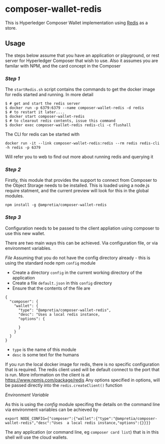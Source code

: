 # composer-wallet-redis

This is Hyperledger Composer Wallet implementation using [Redis](https://redis.io/) as a store.

## Usage

The steps below assume that you have an application or playground, or rest server for Hyperledger Composer that wish to use.
Also it assumes you are familar with NPM, and the card concept in the Composer


### *Step 1*

The `startRedis.sh` script contains the commands to get the docker image for redis started and running. In more detail
```
$ # get and start the redis server
$ docker run -p 6379:6379 --name composer-wallet-redis -d redis
$ # to restart it later....
$ docker start composer-wallet-redis
$ # to clearout redis contents, issue this command
$ docker exec composer-wallet-redis redis-cli -c flushall
```

The CLI for redis can be started with
```
docker run -it --link composer-wallet-redis:redis --rm redis redis-cli -h redis -p 6379
```

Will refer you to web to find out more about running redis and querying it

### *Step 2*

Firstly, this module that provides the support to connect from Composer to the Object Storage needs to be installed.
This is loaded using a node.js require statment, and the current preview will look for this in the global modules. 

```
npm install -g @ampretia/composer-wallet-redis
```

### *Step 3*

Configuration needs to be passed to the client appliation using composer to use this new wallet.

There are two main ways this can be achieved. Via configuration file, or via environment variables. 

*File*
Assuming that you do not have the config directory already - this is using the standard node npm `config` module


- Create a directory `config` in the current working directory of the application
- Create a file `default.json` in this `config` directory
- Ensure that the contents of the file are
```
{
  "composer": {
    "wallet": {
      "type": "@ampretia/composer-wallet-redis",
      "desc": "Uses a local redis instance,
      "options": {

      }
    }
  }
}
```

- `type` is the name of this module
- `desc` is some text for the humans

If you run the local docker image for redis, there is no specific configuration that is required. The redis client used will be default connect to the port that is run. More information on the client is at https://www.npmjs.com/package/redis
Any options specified in options, will be passed directly into the `redis.createClient()` function


*Environment Variable*

As this is using the *config* module specifing the details on the command line via environment variables can be achieved by

```
export NODE_CONFIG={"composer":{"wallet":{"type":"@ampretia/composer-wallet-redis","desc":"Uses  a local redis instance,"options":{}}}}
```

The any application (or command line, eg `composer card list`) that is in this shell will use the cloud wallets. 
